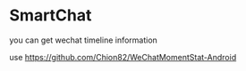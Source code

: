 # SmartChat
you can get wechat timeline information 

use https://github.com/Chion82/WeChatMomentStat-Android

